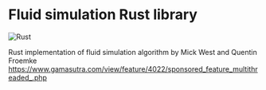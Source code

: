 # Fluid simulation Rust library
![Rust](https://github.com/rxcompile/fluid_simulation_rs/workflows/Rust/badge.svg)

Rust implementation of fluid simulation algorithm by Mick West and Quentin Froemke
https://www.gamasutra.com/view/feature/4022/sponsored_feature_multithreaded_.php